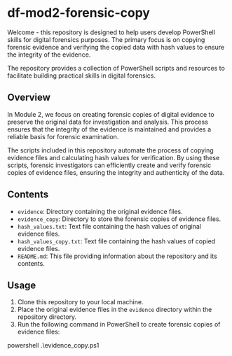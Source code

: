 # df-mod2-forensic-copy

Welcome - this repository is designed to help users develop PowerShell skills for digital forensics purposes. The primary focus is on copying forensic evidence and verifying the copied data with hash values to ensure the integrity of the evidence.

The repository provides a collection of PowerShell scripts and resources to facilitate building practical skills in digital forensics.

## Overview

In Module 2, we focus on creating forensic copies of digital evidence to preserve the original data for investigation and analysis. This process ensures that the integrity of the evidence is maintained and provides a reliable basis for forensic examination.

The scripts included in this repository automate the process of copying evidence files and calculating hash values for verification. By using these scripts, forensic investigators can efficiently create and verify forensic copies of evidence files, ensuring the integrity and authenticity of the data.

## Contents

- `evidence`: Directory containing the original evidence files.
- `evidence_copy`: Directory to store the forensic copies of evidence files.
- `hash_values.txt`: Text file containing the hash values of original evidence files.
- `hash_values_copy.txt`: Text file containing the hash values of copied evidence files.
- `README.md`: This file providing information about the repository and its contents.

## Usage

1. Clone this repository to your local machine.
2. Place the original evidence files in the `evidence` directory within the repository directory.
3. Run the following command in PowerShell to create forensic copies of evidence files:

powershell
.\evidence_copy.ps1
